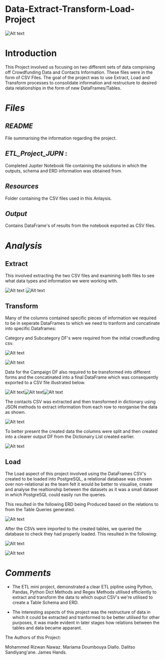 # Data-Extract-Transform-Load-Project
![Alt text](Images/ETL%20Image.png)

# Introduction 

This Project involved us focusing on two different sets of data comprising off Crowdfunding Data and Contacts Information. These files were in the form of CSV Files. The goal of the project was to use Extract, Load and Transform processes to consolidate information and restructure to desired data relationships in the form of new DataFrames/Tables.

# ***Files***
## *README*  
File summarising the information regarding the project.
## *ETL_Project_JUPN* : 
Completed Jupiter Notebook file containing the solutions in which the outputs, schema and ERD information was obtained from.
## *Resources*
Folder containing the CSV files used in this Anlaysis.
## *Output*
Contains DataFrame's of results from the notebook exported as CSV files.

# ***Analysis***

## Extract 
This involved extracting the two CSV files and examining both files to see what data types and information we were working with.

![Alt text](Images/dependencies.png) 
![Alt text](Images/Customer%20info.png)

## Transform
Many of the columns contained specific pieces of information we required to be in seperate DataFrames to which we need to tranform and concatinate into specific Dataframes:

Category and Subcategory DF's were required from the initial crowdfunding csv.

![Alt text](Images/category_DF.png)

![Alt text](Images/subcategory_DF.png)


Data for the Campaign DF also required to be transformed into different forms and the concatinated into a final DataFrame which was consequently exported to a CSV file illustrated below.

![Alt text](Images/Changing_data_format.png)![Alt text](Images/renaming_blurb.png)![Alt text](Images/campaign%20DF.png)


The contacts CSV was extracted and then transformed in dictionary using JSON methods to extract information from each row to reorganise the data as shown.

![Alt text](Images/converitng%20to%20json%20and%20creating%20dict%20values.png)

To better present the created data the columns were split and then created into a clearer output DF from the Dictionairy List created earlier.

![Alt text](Images/creating%20info%20df.png)

## Load

The Load aspect of this project involved using the DataFrames CSV's created to be loaded into PostgreSQL, a relational database was chosen over non-relational as the team felt it would be better to visualise, create and analyse the realtionship between the datasets as it was a small dataset in which PostgreSQL could easily run the queries.



This resulted in the following ERD being Produced based on the relations to from the Table Queries generated.

![Alt text](ERD_Diagram/ERD.png)

After the CSVs were imported to the created tables, we queried the database to check they had properly loaded. This resulted in the following:

![Alt text](Images/db_campaigns.png)

![Alt text](Images/db_contacts.png)

# ***Comments***

* The ETL mini project, demonstrated a clear ETL pipline using Python, Pandas, Python Dict Methods and Regex Methods utilised efficiently to extract and transform the data to which ouput CSV's we're utilised to create a Table Schema and ERD.

* The interesting aspects of this project was the restructure of data in which it could be extracted and tranformed to be better utilised for other purposes, it was made evident in later stages how relations between the tables and data became apparant. 

The Authors of this Project:

Mohammed Rizwan Nawaz.
Mariama Doumbouya Diallo.
Dalitso Sandiyang'ane.
James Hands.